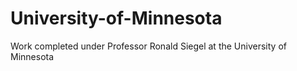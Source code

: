 # University-of-Minnesota
Work completed under Professor Ronald Siegel at the University of Minnesota
